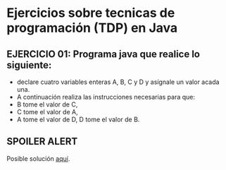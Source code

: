 # Ejercicios sobre tecnicas de programación (TDP) en Java

## EJERCICIO 01: Programa java que realice lo siguiente:
 * declare cuatro variables enteras A, B, C y D y asígnale un valor acada una.
 * A continuación realiza las instrucciones necesarias para que:
 * B tome el valor de C,
 * C tome el valor de A,
 * A tome el valor de D, D tome el valor de B.
## SPOILER ALERT

Posible solución [aquí](http://puntocomnoesunlenguaje.blogspot.com.es/2012/10/java-ejercicios-iniciales-2.html).
